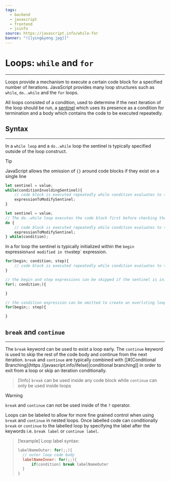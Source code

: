 ```yaml
---
tags:
  - backend
  - javascript
  - frontend
  - jsinfo
source: https://javascript.info/while-for
banner: "![[ying&yeng.jpg]]"
---
```

# Loops: `while` and `for`
---
Loops provide a mechanism to execute a certain code block for a specified number of iterations. JavaScript provides many loop structures such as `while`, `do..while` and the `for` loops.

All loops consisted of a condition, used to determine if the next iteration of the loop should be run, a [sentinel](https://en.wikipedia.org/wiki/Sentinel_value) which uses its presence as a condition for termination and a body which contains the code to be executed repeatedly. 

## Syntax
---

In a `while loop` and a `do..while` loop the sentinel is typically specified outside of the loop construct.

> [!tip]
> JavaScript allows the omission of `{}` around code blocks if they exist on a single line

```javascript
let sentinel = value;
while(conditionInvoldingSentinel){
	// code block is executed repeatedly while condition evaluates to true
	expressionToModifySentinel;
}
```

```javascript
let sentinel = value;
// The do..while loop executes the code block first before checking the condition
do {
	// code block is executed repeatedly while condition evaluates to true
	expressionToModifySentinel;
} while(condition);
```

In a for loop the sentinel is typically initialized within the `begin` expression` and modified in the `step` expression.

```javascript
for(begin; condition; step){
	// code block is executed repeatedly while condition evaluates to true
}

// the begin and step expressions can be skipped if the sentinel is initialized and modified outside the loop
for(; condition;){

}

// the condition expression can be omitted to create an everlsting loop 
for(begin;; step){

}
```

## `break` and `continue`
---
The `break` keyword can be used to exist a loop early. The `continue` keyword is used to skip the rest of the code body and continue from the next iteration. `break` and `continue` are typically combined with [[#[Conditional Branching](https //javascript.info/ifelse)|conditional branching]] in order to exit from a loop or skip an iteration conditionally.

> [!info]
>  `break` can be used inside any code block while `continue` can only be used inside loops

> [!warning]
> `break` and `continue` can not be used inside of the `?` operator.

Loops can be labeled to allow for more fine grained control when using `break` and `continue` in nested loops. Once labelled code can conditionally `break` or `continue` to the labelled loop by specifying the label after the keywords i.e. `break label` or `continue label`.

> [!example]
> Loop label syntax:
> ```javascript
> labelNameOuter: for(;;){
> 	// outer loop code body
> 	labelNameInner: for(;;){
> 		if(condition) break labelNameOuter 
> 	}
> }
>```

